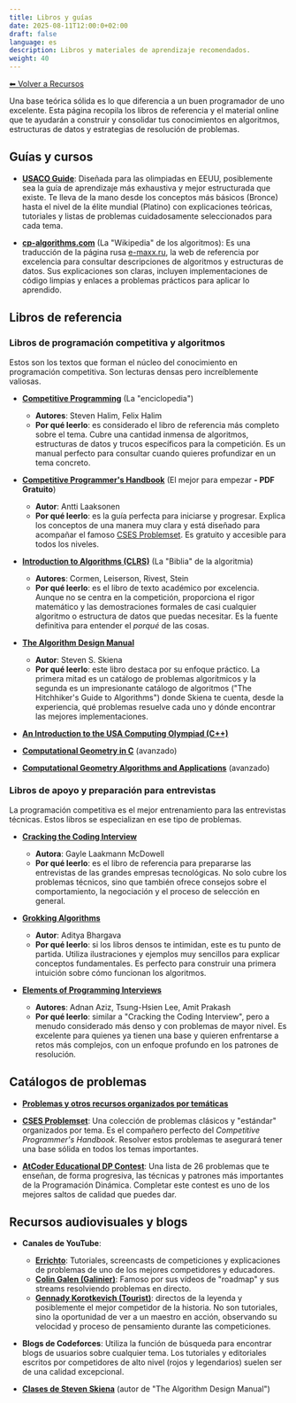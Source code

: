 ```yaml
---
title: Libros y guías
date: 2025-08-11T12:00:0+02:00
draft: false
language: es
description: Libros y materiales de aprendizaje recomendados.
weight: 40
---
```


[⬅ Volver a Recursos](../)


Una base teórica sólida es lo que diferencia a un buen programador de uno excelente. Esta página recopila los libros de referencia y el material online que te ayudarán a construir y consolidar tus conocimientos en algoritmos, estructuras de datos y estrategias de resolución de problemas.


## Guías y cursos

- **[USACO Guide](https://usaco.guide/)**: Diseñada para las olimpiadas en EEUU, posiblemente sea la guía de aprendizaje más exhaustiva y mejor estructurada que existe. Te lleva de la mano desde los conceptos más básicos (Bronce) hasta el nivel de la élite mundial (Platino) con explicaciones teóricas, tutoriales y listas de problemas cuidadosamente seleccionados para cada tema.

- **[cp-algorithms.com](https://cp-algorithms.com/)** (La "Wikipedia" de los algoritmos): Es una traducción de la página rusa [e-maxx.ru](https://e-maxx.ru/algo), la web de referencia por excelencia para consultar descripciones de algoritmos y estructuras de datos. Sus explicaciones son claras, incluyen implementaciones de código limpias y enlaces a problemas prácticos para aplicar lo aprendido.


## Libros de referencia


### Libros de programación competitiva y algoritmos

Estos son los textos que forman el núcleo del conocimiento en programación competitiva. Son lecturas densas pero increíblemente valiosas.

- **[Competitive Programming](https://cpbook.net/)** (La "enciclopedia")
  - **Autores**: Steven Halim, Felix Halim
  - **Por qué leerlo**: es considerado el libro de referencia más completo sobre el tema. Cubre una cantidad inmensa de algoritmos, estructuras de datos y trucos específicos para la competición. Es un manual perfecto para consultar cuando quieres profundizar en un tema concreto.

- **[Competitive Programmer's Handbook](https://cses.fi/book/book.pdf)** (El mejor para empezar **- PDF Gratuito**)
  - **Autor**: Antti Laaksonen
  - **Por qué leerlo**: es la guía perfecta para iniciarse y progresar. Explica los conceptos de una manera muy clara y está diseñado para acompañar el famoso [CSES Problemset](https://cses.fi/problemset/). Es gratuito y accesible para todos los niveles.

- **[Introduction to Algorithms (CLRS)](https://mitpress.mit.edu/9780262046305/introduction-to-algorithms/)** (La "Biblia" de la algoritmia)
  - **Autores**: Cormen, Leiserson, Rivest, Stein
  - **Por qué leerlo**: es el libro de texto académico por excelencia. Aunque no se centra en la competición, proporciona el rigor matemático y las demostraciones formales de casi cualquier algoritmo o estructura de datos que puedas necesitar. Es la fuente definitiva para entender el *porqué* de las cosas.

- **[The Algorithm Design Manual](https://www.inf.ufpr.br/andre/textos-CI1355-CI355/TheAlgorithmDesignManual.pdf)**
  - **Autor**: Steven S. Skiena
  - **Por qué leerlo**: este libro destaca por su enfoque práctico. La primera mitad es un catálogo de problemas algorítmicos y la segunda es un impresionante catálogo de algoritmos ("The Hitchhiker's Guide to Algorithms") donde Skiena te cuenta, desde la experiencia, qué problemas resuelve cada uno y dónde encontrar las mejores implementaciones.

- **[An Introduction to the USA Computing Olympiad (C++)](https://darrenyao.com/usacobook/cpp.pdf)**

- **[Computational Geometry in C](https://github.com/sarcilav/analisis-numerico/blob/master/doc/Computational%20Geometry%20In%20C%202nd%20ed.%20-%20J.%20O'Rourke%20(1997)%20WW.pdf)** (avanzado)

- **[Computational Geometry Algorithms and Applications](https://github.com/sarcilav/analisis-numerico/blob/master/doc/Computational%20Geometry%20Algorithms%20and%20Applications%2C%203rd%20Ed%20-%20de%20Berg%20et%20al.pdf)** (avanzado)


### Libros de apoyo y preparación para entrevistas

La programación competitiva es el mejor entrenamiento para las entrevistas técnicas. Estos libros se especializan en ese tipo de problemas.

- **[Cracking the Coding Interview](http://www.crackingthecodinginterview.com/)**
  - **Autora**: Gayle Laakmann McDowell
  - **Por qué leerlo**: es el libro de referencia para prepararse las entrevistas de las grandes empresas tecnológicas. No solo cubre los problemas técnicos, sino que también ofrece consejos sobre el comportamiento, la negociación y el proceso de selección en general.

- **[Grokking Algorithms](https://www.manning.com/books/grokking-algorithms)**
  - **Autor**: Aditya Bhargava
  - **Por qué leerlo**: si los libros densos te intimidan, este es tu punto de partida. Utiliza ilustraciones y ejemplos muy sencillos para explicar conceptos fundamentales. Es perfecto para construir una primera intuición sobre cómo funcionan los algoritmos.

- **[Elements of Programming Interviews](http://elementsofprogramminginterviews.com/)**
  - **Autores**: Adnan Aziz, Tsung-Hsien Lee, Amit Prakash
  - **Por qué leerlo**: similar a "Cracking the Coding Interview", pero a menudo considerado más denso y con problemas de mayor nivel. Es excelente para quienes ya tienen una base y quieren enfrentarse a retos más complejos, con un enfoque profundo en los patrones de resolución.


## Catálogos de problemas

- **[Problemas y otros recursos organizados por temáticas](https://youkn0wwho.academy/topic-list)**

- **[CSES Problemset](https://cses.fi/problemset/)**: Una colección de problemas clásicos y "estándar" organizados por tema. Es el compañero perfecto del *Competitive Programmer's Handbook*. Resolver estos problemas te asegurará tener una base sólida en todos los temas importantes.

- **[AtCoder Educational DP Contest](https://atcoder.jp/contests/dp)**: Una lista de 26 problemas que te enseñan, de forma progresiva, las técnicas y patrones más importantes de la Programación Dinámica. Completar este contest es uno de los mejores saltos de calidad que puedes dar.


## Recursos audiovisuales y blogs

- **Canales de YouTube**:
  - **[Errichto](https://www.youtube.com/c/Errichto)**: Tutoriales, screencasts de competiciones y explicaciones de problemas de uno de los mejores competidores y educadores.
  - **[Colin Galen (Galinier)](https://www.youtube.com/@ColinGalen)**: Famoso por sus vídeos de "roadmap" y sus streams resolviendo problemas en directo.
  - **[Gennady Korotkevich (Tourist)](https://www.youtube.com/@que_tourist)**: directos de la leyenda y posiblemente el mejor competidor de la historia. No son tutoriales, sino la oportunidad de ver a un maestro en acción, observando su velocidad y proceso de pensamiento durante las competiciones.

- **Blogs de Codeforces**: Utiliza la función de búsqueda para encontrar blogs de usuarios sobre cualquier tema. Los tutoriales y editoriales escritos por competidores de alto nivel (rojos y legendarios) suelen ser de una calidad excepcional.

- **[Clases de Steven Skiena](https://www3.cs.stonybrook.edu/~skiena/373/videos/)** (autor de "The Algorithm Design Manual")
